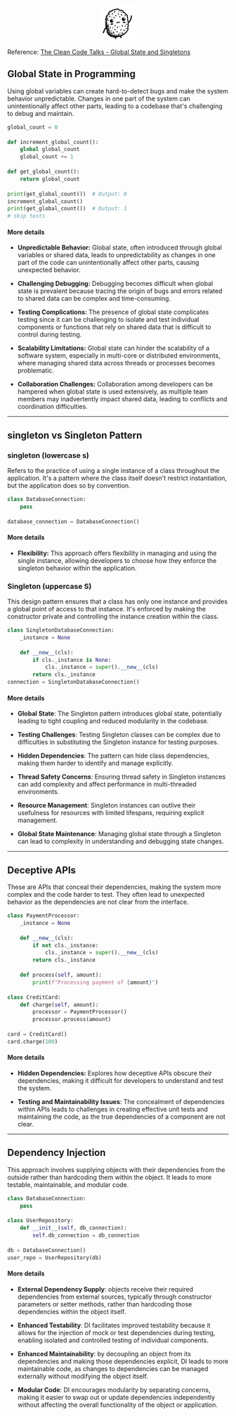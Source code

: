 <p align="center">
  <a href="https://antoinejeannot.github.io/nuggets">
    <img src="https://raw.githubusercontent.com/antoinejeannot/nuggets/main/.github/resources/logo.svg" alt="Nuggets" width="80" height="80">
  </a>
</p>

Reference: [The Clean Code Talks - Global State and Singletons](https://www.youtube.com/watch?v=-FRm3VPhseI)

## Global State in Programming

Using global variables can create hard-to-detect bugs and make the system behavior unpredictable.
Changes in one part of the system can unintentionally affect other
parts, leading to a codebase that's challenging to debug and maintain.

```python
global_count = 0

def increment_global_count():
    global global_count
    global_count += 1

def get_global_count():
    return global_count

print(get_global_count())  # Output: 0
increment_global_count()
print(get_global_count())  # Output: 1
# skip tests
```

#### More details

- **Unpredictable Behavior:** Global state, often introduced
  through global variables or shared data, leads to
  unpredictability as changes in one part of the code can
  unintentionally affect other parts, causing unexpected behavior.

- **Challenging Debugging:** Debugging becomes difficult when
  global state is prevalent because tracing the origin of bugs and
  errors related to shared data can be complex and time-consuming.

- **Testing Complications:** The presence of global state
  complicates testing since it can be challenging to isolate and
  test individual components or functions that rely on shared data
  that is difficult to control during testing.

- **Scalability Limitations:** Global state can hinder the
  scalability of a software system, especially in multi-core or
  distributed environments, where managing shared data across
  threads or processes becomes problematic.

- **Collaboration Challenges:** Collaboration among developers
  can be hampered when global state is used extensively, as
  multiple team members may inadvertently impact shared data,
  leading to conflicts and coordination difficulties.

---

## singleton vs Singleton Pattern

### singleton (lowercase s)

Refers to the practice of using a single
instance of a class throughout the application. It's a pattern where
the class itself doesn't restrict instantiation, but the application
does so by convention.

```python
class DatabaseConnection:
    pass

database_connection = DatabaseConnection()
```

#### More details

- **Flexibility:** This approach offers flexibility in
  managing and using the single instance, allowing developers to
  choose how they enforce the singleton behavior within the
  application.

### Singleton (uppercase S)
This design pattern ensures that a class has only one instance and provides a global point of access to that instance. It's enforced by making the constructor private and controlling the instance creation within the class.

```python
class SingletonDatabaseConnection:
    _instance = None

    def __new__(cls):
        if cls._instance is None:
            cls._instance = super().__new__(cls)
        return cls._instance
connection = SingletonDatabaseConnection()
```

#### More details

- **Global State**: The Singleton pattern introduces global
  state, potentially leading to tight coupling and reduced
  modularity in the codebase.

- **Testing Challenges**: Testing Singleton classes can be
  complex due to difficulties in substituting the Singleton
  instance for testing purposes.

- **Hidden Dependencies**: The pattern can hide class
  dependencies, making them harder to identify and manage
  explicitly.

- **Thread Safety Concerns**: Ensuring thread safety in
  Singleton instances can add complexity and affect performance in
  multi-threaded environments.

- **Resource Management**: Singleton instances can outlive
  their usefulness for resources with limited lifespans, requiring
  explicit management.

- **Global State Maintenance**: Managing global state through a
  Singleton can lead to complexity in understanding and debugging
  state changes.

---

## Deceptive APIs

These are APIs that conceal their dependencies,
making the system more complex and the code harder to test. They often
lead to unexpected behavior as the dependencies are not clear from the
interface.

```python
class PaymentProcessor:
    _instance = None

    def __new__(cls):
        if not cls._instance:
            cls._instance = super().__new__(cls)
        return cls._instance

    def process(self, amount):
        print(f"Processing payment of {amount}")

class CreditCard:
    def charge(self, amount):
        processor = PaymentProcessor()
        processor.process(amount)

card = CreditCard()
card.charge(100)
```

#### More details

- **Hidden Dependencies:** Explores how deceptive APIs obscure their dependencies, making it difficult for developers to understand and test the system.

- **Testing and Maintainability Issues**: The concealment of dependencies within APIs leads to challenges in creating effective unit tests and maintaining the code, as the true dependencies of a component are not clear.

---

## Dependency Injection

This approach involves supplying objects
with their dependencies from the outside rather than hardcoding them
within the object. It leads to more testable, maintainable, and
modular code.

```python
class DatabaseConnection:
    pass

class UserRepository:
    def __init__(self, db_connection):
        self.db_connection = db_connection

db = DatabaseConnection()
user_repo = UserRepository(db)
```

#### More details

- **External Dependency Supply**: objects receive their
  required dependencies from external sources, typically through
  constructor parameters or setter methods, rather than hardcoding
  those dependencies within the object itself.

- **Enhanced Testability**: DI facilitates improved testability
  because it allows for the injection of mock or test dependencies
  during testing, enabling isolated and controlled testing of
  individual components.

- **Enhanced Maintainability**: by decoupling an object from
  its dependencies and making those dependencies explicit, DI
  leads to more maintainable code, as changes to dependencies can
  be managed externally without modifying the object itself.

- **Modular Code**: DI encourages modularity by separating
  concerns, making it easier to swap out or update dependencies
  independently without affecting the overall functionality of the
  object or application.
